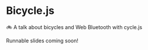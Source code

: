 # Bicycle.js

🚲 A talk about bicycles and Web Bluetooth with cycle.js

Runnable slides coming soon!
